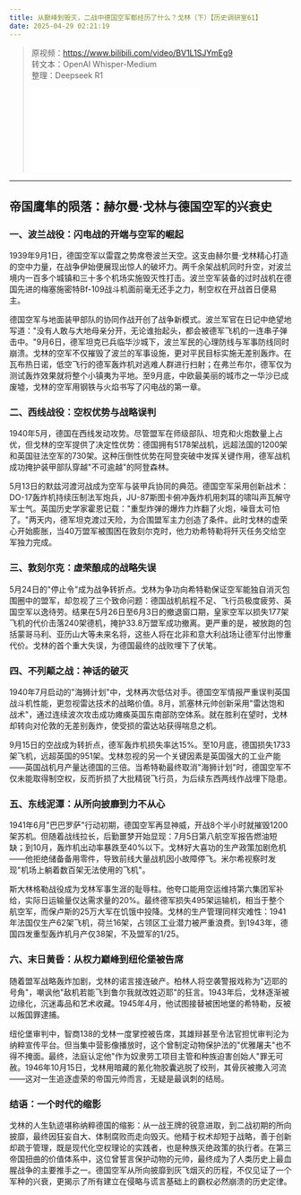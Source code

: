 ```yaml
---
title: 从巅峰到毁灭，二战中德国空军都经历了什么？戈林（下）【历史调研室61】
date: 2025-04-29 02:21:19
---
```


> 原视频：https://www.bilibili.com/video/BV1L1SJYmEg9<br>转文本：OpenAI Whisper-Medium<br>整理：Deepseek R1
>
> <iframe src="//player.bilibili.com/player.html?bvid=BV1L1SJYmEg9&autoplay=0" scrolling="no" border="0" frameborder="no" framespacing="0" allowfullscreen="true"></iframe>

---

## 帝国鹰隼的陨落：赫尔曼·戈林与德国空军的兴衰史

### 一、波兰战役：闪电战的开端与空军的崛起

1939年9月1日，德国空军以雷霆之势席卷波兰天空。这支由赫尔曼·戈林精心打造的空中力量，在战争伊始便展现出惊人的破坏力。两千余架战机同时升空，对波兰境内一百多个城镇和三十多个机场实施毁灭性打击。波兰空军装备的过时战机在德国先进的梅塞施密特Bf-109战斗机面前毫无还手之力，制空权在开战首日便易主。

德国空军与地面装甲部队的协同作战开创了战争新模式。波兰军官在日记中绝望地写道："没有人敢与大地母亲分开，无论谁抬起头，都会被德军飞机的一连串子弹击中。"9月6日，德军坦克已兵临华沙城下，波兰军民的心理防线与军事防线同时崩溃。戈林的空军不仅摧毁了波兰的军事设施，更对平民目标实施无差别轰炸。在瓦布热日诺，低空飞行的德军轰炸机对逃难人群进行扫射；在弗兰布尔，德军仅为测试轰炸效果就将整个小镇夷为平地。至9月底，中欧最美丽的城市之一华沙已成废墟，戈林的空军用钢铁与火焰书写了闪电战的第一章。

### 二、西线战役：空权优势与战略误判

1940年5月，德国在西线发动攻势。尽管盟军在师级部队、坦克和火炮数量上占优，但戈林的空军提供了决定性优势：德国拥有5178架战机，远超法国的1200架和英国驻法空军的730架。这种压倒性优势在阿登突破中发挥关键作用，德军战机成功掩护装甲部队穿越"不可逾越"的阿登森林。

5月13日的默兹河渡河战成为空军与装甲兵协同的典范。德国空军采用创新战术：DO-17轰炸机持续压制法军炮兵，JU-87斯图卡俯冲轰炸机用刺耳的啸叫声瓦解守军士气。英国历史学家霍恩记载："重型炸弹的爆炸力炸翻了火炮，噪音太可怕了。"两天内，德军坦克渡过天险，为合围盟军主力创造了条件。此时戈林的虚荣心开始膨胀，当40万盟军被围困在敦刻尔克时，他力劝希特勒将歼灭任务交给空军独力完成。

### 三、敦刻尔克：虚荣酿成的战略失误

5月24日的"停止令"成为战争转折点。戈林为争功向希特勒保证空军能独自消灭包围圈中的盟军，却忽视了三个致命问题：德国战机航程不足、飞行员极度疲劳、英国空军以逸待劳。结果在5月26日至6月3日的撤退窗口期，皇家空军以损失177架飞机的代价击落240架德机，掩护33.8万盟军成功撤离。更严重的是，被放跑的包括蒙哥马利、亚历山大等未来名将，这些人将在北非和意大利战场让德军付出惨重代价。戈林的首个重大失误，为德国最终的战败埋下了伏笔。

### 四、不列颠之战：神话的破灭

1940年7月启动的"海狮计划"中，戈林再次低估对手。德国空军情报严重误判英国战斗机性能，更忽视雷达技术的战略价值。8月，凯塞林元帅创新采用"雷达饱和战术"，通过连续波次攻击成功瘫痪英国东南部防空体系。就在胜利在望时，戈林却转向对伦敦的无差别轰炸，使受损的雷达站获得喘息之机。

9月15日的空战成为转折点，德军轰炸机损失率达15%。至10月底，德国损失1733架飞机，远超英国的951架。戈林忽视的另一个关键因素是英国强大的工业产能——英国战机月产量达德国的三倍。当希特勒最终取消"海狮计划"时，德国空军不仅未能取得制空权，反而折损了大批精锐飞行员，为后续东西两线作战埋下隐患。

### 五、东线泥潭：从所向披靡到力不从心

1941年6月"巴巴罗萨"行动初期，德国空军再显神威，开战8个半小时就摧毁1200架苏机。但随着战线拉长，后勤噩梦开始显现：7月5日第八航空军报告燃油短缺；到10月，轰炸机出动率暴跌至40%以下。戈林好大喜功的生产政策加剧危机——他拒绝储备备用零件，导致前线大量战机因小故障停飞。米尔希视察时发现"机场上躺着数百架无法使用的飞机"。

斯大林格勒战役成为戈林军事生涯的耻辱柱。他夸口能用空运维持第六集团军补给，实际日运输量仅达需求量的20%。最终德军损失495架运输机，相当于整个航空军，而保卢斯的25万大军在饥饿中投降。戈林的生产管理同样灾难性：1941年法国仅生产62架飞机，荷兰16架，占领区工业潜力被严重浪费。到1943年，德国四发重型轰炸机月产仅38架，不及盟军的1/25。

### 六、末日黄昏：从权力巅峰到纽伦堡被告席

随着盟军战略轰炸加剧，戈林的诺言接连破产。柏林人将空袭警报戏称为"迈耶的号角"，嘲讽他"敌机若能飞到鲁尔我就改姓迈耶"的狂言。1943年后，戈林逐渐被边缘化，沉迷毒品和艺术收藏。1945年4月，他试图接替被困地堡的希特勒，反被以叛国罪逮捕。

纽伦堡审判中，智商138的戈林一度掌控被告席，其雄辩甚至令法官担忧审判沦为纳粹宣传平台。但当集中营影像播放时，这个曾制定动物保护法的"优雅屠夫"也不得不掩面。最终，法庭认定他"作为奴隶劳工项目主管和种族迫害创始人"罪无可赦。1946年10月15日，戈林用暗藏的氰化物胶囊逃脱了绞刑，其骨灰被撒入河流——这对一生追逐虚荣的帝国元帅而言，无疑是最讽刺的结局。

### 结语：一个时代的缩影

戈林的人生轨迹堪称纳粹德国的缩影：从一战王牌的锐意进取，到二战初期的所向披靡，最终因狂妄自大、体制腐败而走向毁灭。他精于权术却短于战略，善于创新却疏于管理，既是现代化空权理论的实践者，也是种族灭绝政策的执行者。在第三帝国扭曲的价值体系中，这位曾誓言保护动物的元帅，最终成为了人类历史上最血腥战争的主要推手之一。德国空军从所向披靡到灰飞烟灭的历程，不仅见证了一个军种的兴衰，更揭示了所有建立在侵略与谎言基础上的霸权必然崩溃的历史定律。